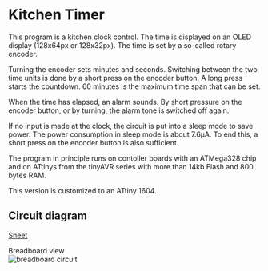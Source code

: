 # Kitchen Timer

This program is a kitchen clock control. The time is displayed on an OLED display (128x64px or 128x32px). The time is set by a so-called rotary encoder.

Turning the encoder sets minutes and seconds. Switching between the two time units is done by a short press on the encoder button. A long press starts the countdown. 60 minutes is the maximum time span that can be set.

When the time has elapsed, an alarm sounds. By short pressure on the encoder button, or by turning, the alarm tone is switched off again. 

If no input is made at the clock, the circuit is put into a sleep mode to save power. The power consumption in sleep mode is about 7.6µA. To end this, a short press on the encoder button is also sufficient.

The program in principle runs on contoller boards with an ATMega328 chip and on ATtinys from the tinyAVR series with more than 14kb Flash and 800 bytes RAM.

This version is customized to an ATtiny 1604.

## Circuit diagram

[Sheet](https://github.com/DoImant/kitchen-clock/docu/kitchen_clock.pdf)

Breadboard view\
![breadboard circuit](https://github.com/DoImant/kitchen-clock/docu/kitchen_clock.jpg?raw=true)